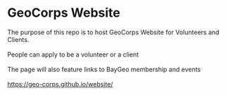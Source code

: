# GeoCorps Website

The purpose of this repo is to host GeoCorps Website for Volunteers and Clients. 
<br><br>
People can apply to be a volunteer or a client
<br><br>
The page will also feature links to BayGeo membership and events
<br><br>
<a href="https://geo-corps.github.io/website/">https://geo-corps.github.io/website/</a>
